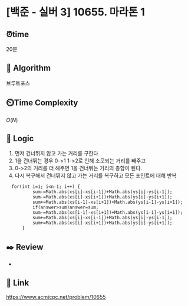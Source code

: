   # [백준 - 실버 3] 10655. 마라톤 1
  
  ## ⏰**time**
  20분
  
  ## :pushpin: **Algorithm**
  브루트포스
  
  ## ⏲️**Time Complexity**
  $O(N)$
  
  ## :round_pushpin: **Logic**
  1. 먼저 건너뛰지 않고 가는 거리를 구한다
  2. 1을 건너뛰는 경우 0->1 1->2로 인해 소모되는 거리를 빼주고
  3. 0->2의 거리를 더 해주면 1을 건너뛰는 거리의 총합이 된다.
  4. 다시 복구해서 건너뛰지 않고 가는 거리를 복구하고 모든 포인트에 대해 반복
  ```
    for(int i=1; i<n-1; i++) {
            sum-=Math.abs(xs[i]-xs[i-1])+Math.abs(ys[i]-ys[i-1]);
            sum-=Math.abs(xs[i]-xs[i+1])+Math.abs(ys[i]-ys[i+1]);
            sum+=Math.abs(xs[i-1]-xs[i+1])+Math.abs(ys[i-1]-ys[i+1]);
            if(answer>sum)answer=sum;
            sum-=Math.abs(xs[i-1]-xs[i+1])+Math.abs(ys[i-1]-ys[i+1]);
            sum+=Math.abs(xs[i]-xs[i-1])+Math.abs(ys[i]-ys[i-1]);
            sum+=Math.abs(xs[i]-xs[i+1])+Math.abs(ys[i]-ys[i+1]);
		}
  ```
  
  ## :black_nib: **Review**
  - 
  
  ## 📡 Link
  https://www.acmicpc.net/problem/10655
